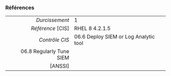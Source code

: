### Références

|                 |    |
|----------------:|:---|
|   *Durcissement*| 1 |
|*Référence* [CIS]| RHEL 8 4.2.1.5 |
|   *Contrôle CIS*| 06.6 Deploy SIEM or Log Analytic tool
06.8 Regularly Tune SIEM |
|          [ANSSI]|  |

